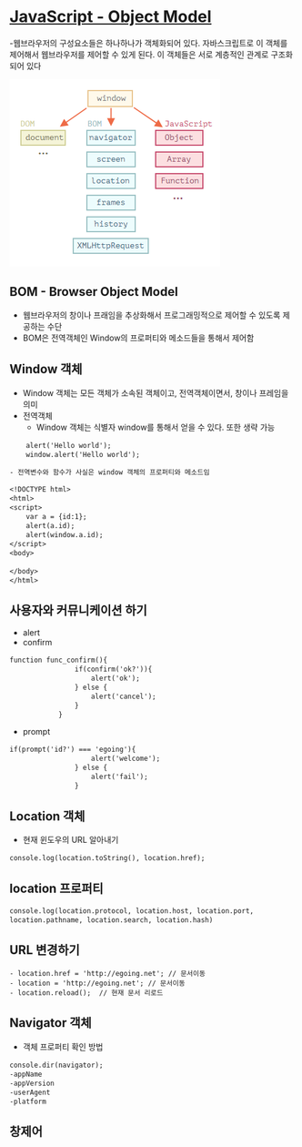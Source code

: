 # [JavaScript - Object Model](https://opentutorials.org/course/1375/6622)
-웹브라우저의 구성요소들은 하나하나가 객체화되어 있다. 자바스크립트로 이 객체를 제어해서 웹브라우저를 제어할 수 있게 된다.
 이 객체들은 서로 계층적인 관계로 구조화되어 있다

![](https://github.com/idislbk/bklee1/blob/master/javascript/img/objectModel.PNG)

## BOM - Browser Object Model
- 웹브라우저의 창이나 프래임을 추상화해서 프로그래밍적으로 제어할 수 있도록 제공하는 수단
- BOM은 전역객체인 Window의 프로퍼티와 메소드들을 통해서 제어함

## Window 객체
- Window 객체는 모든 객체가 소속된 객체이고, 전역객체이면서, 창이나 프레임을 의미
- 전역객체
    - Window 객체는 식별자 window를 통해서 얻을 수 있다. 또한 생략 가능
```
    alert('Hello world');
    window.alert('Hello world');
```

    - 전역변수와 함수가 사실은 window 객체의 프로퍼티와 메소드임
```
<!DOCTYPE html>
<html>
<script>
    var a = {id:1};
    alert(a.id);
    alert(window.a.id);
</script>
<body>
 
</body>
</html>
```

## 사용자와 커뮤니케이션 하기
- alert
- confirm
```
function func_confirm(){
                if(confirm('ok?')){
                    alert('ok');
                } else {
                    alert('cancel');
                }
            }
```
- prompt
```
if(prompt('id?') === 'egoing'){
                    alert('welcome');
                } else {
                    alert('fail');
                }
```

## Location 객체
- 현재 윈도우의 URL 알아내기
```
console.log(location.toString(), location.href);
```

## location 프로퍼티
```
console.log(location.protocol, location.host, location.port, location.pathname, location.search, location.hash)
```

## URL 변경하기
```
- location.href = 'http://egoing.net'; // 문서이동
- location = 'http://egoing.net'; // 문서이동
- location.reload();  // 현재 문서 리로드
```

## Navigator 객체
- 객체 프로퍼티 확인 방법
```
console.dir(navigator);
-appName
-appVersion
-userAgent
-platform
```

## 창제어

```

```


















